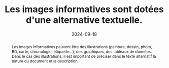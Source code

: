 ---
title: "Les images informatives sont dotées d'une alternative 
textuelle."
abstract: "Les images informatives peuvent être des illustrations (peinture, dessin, photo, BD, carte, chronologie, étiquette…), des graphiques, des tableaux de données. Dans le cas des illustrations, il est important de préciser dans le texte alternatif la nature du document et la description."
categories: ["Images et médias"]
agrege: O4113-E024
opquast: '4 113'
indiceebook: '24'
description: "Règle n° 024"
before: "023"
weight: "024"
after: "025"
actif: '1'
layout: rules
date: 2024-09-18
tags: ["Accessibilité", "Lisibilité"]
objectif: ["Permettre aux lecteurs placés dans des contextes où les images ne sont pas perceptibles (voix de synthése, lecteur d'écran, lecture immersive) de comprendre le sens des images qu'ils ne peuvent voir."]
Meo: ["Donner à chaque élément img concerné un attribut alt reproduisant l’information, un lien adjacent à l’image jouant le même rôle, soit dans le contenu de la page, dans le contexte immédiat de l’image. Dans ce dernier cas, l’alternative peut signaler la présence de cette description et y renvoyer."]
Controle: ["Vérifier que l’attribut alt de chaque élément img concerné reproduit l’information portée par l’image.", "Vérifier la présence et la pertinence de la description étendue le cas échéant.", "Vérifier la compréhension en absence de l'image."]
epubcheck: false
ace: true
humancheck: true
ReadiumGoToolkit: 
Source: ["Opquast"]
Referentiel: ["WCAG"]
steps: ["Conception", "Éditorial"]
---